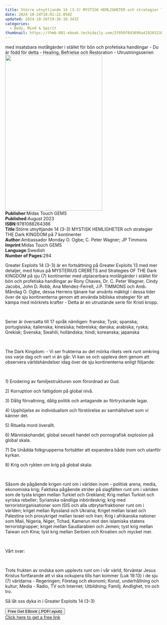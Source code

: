 ```yaml
---
title: Större utnyttjande 14 (3-3) MYSTISK HEMLIGHETER och strategier THE Dark KINGDOM på 7 kontinenter | Free Book
date: 2024-10-24T18:01:22.058Z
updated: 2024-10-26T19:36:10.343Z
categories:
  - Body, Mind & Spirit
thumbnail: https://thmb-001-ebook.techidaily.com/2f056f843696a419265238acf4fc8180ed8ea54a0193cfd73200ef101eb2a4b2.jpg
---
```

<main id="book-container">
  <div class="flex flex-col">
    <div class="book-brief flex-1 py-6 px-4 sm:p-6 md:py-10 md:px-8">
      <!-- brief-->
      <div class="book-brief-main">
        med insatsbara motåtgärder i stället för bön och profetiska handlingar -
        Du är född för detta - Healing, Befrielse och Restoration -
        Utrustningsserien
      </div>
    </div>
    <div
      class="book-meta-info flex-1 grid gap-4 col-start-1 col-end-3 row-start-1 sm:mb-6 sm:grid-cols-4 lg:gap-6 lg:col-start-2 lg:row-end-6 lg:row-span-6 lg:mb-0"
    >
      <div
        class="book-meta-info-left place-content-center mt-4 p-4 text-sm leading-6 col-start-2 col-span-2 dark:text-slate-400"
      >
        <img
          class="w-full h-500 object-cover rounded-lg sm:h-255 sm:col-span-2 lg:col-span-full"
          src="https://img-001-ebook.techidaily.com/a7d85fc0b4466ffbae34f99127bf6b98b22a00bf82f898c6067e4b1fe3f2d6a3.jpg"
          alt=""
          width="312"
          height="500"
        />
      </div>
      <div
        class="book-meta-info-right mt-2 col-start-1 row-start-2 col-span-3 self-center"
      >
        <!-- meta data  -->
        <div class="flex flex-col px-4 md:px-8">
          <div class="flex-1">
            <strong>Publisher</strong>:<span class="px-2"
              >Midas Touch GEMS</span
            >
          </div>
          <div class="flex-1">
            <strong>Published</strong>:<span class="px-2">August 2023</span>
          </div>
          <div class="flex-1">
            <strong>ISBN</strong>:<span class="px-2">9781088264386</span>
          </div>
          <div class="flex-1">
            <strong>Title</strong>:<span class="px-2"
              >Större utnyttjande 14 (3-3) MYSTISK HEMLIGHETER och strategier
              THE Dark KINGDOM på 7 kontinenter</span
            >
          </div>
          <div class="flex-1">
            <strong>Author</strong>:<span class="px-2"
              >Ambassador Monday O. Ogbe; C. Peter Wagner; JP Timmons</span
            >
          </div>
          <div class="flex-1">
            <strong>Imprint</strong>:<span class="px-2">Midas Touch GEMS</span>
          </div>
          <div class="flex-1">
            <strong>Language</strong>:<span class="px-2">Swedish</span>
          </div>
          <div class="flex-1">
            <strong>Number of Pages</strong>:<span class="px-2">294</span>
          </div>
        </div>
      </div>
    </div>
    <div class="book-description flex-1 py-6 px-4 sm:p-6 md:py-10 md:px-8">
      <div class="book-description-main">
        <div accordion-content="" id="description">
          <p>
            Greater Exploits 14 (3-3) är en fortsättning på Greater Exploits 13
            med mer detaljer, med fokus på MYSTERIUS CRERETS and Strategies OF
            THE Dark KINGDOM på sju (7) kontinenter med utplacerbara motåtgärder
            i stället för bön och profetiska handlingar av Rony Chaves, Dr. C.
            Peter Wagner, Cindy Jacobs, John D. Robb, Ana Mendez-Ferrell, J.P.
            TIMMONS och Amb. Måndag O. Ogbe, dessa Herrens tjänare har använts
            mäktigt i dessa tider över de sju kontinenterna genom att använda
            bibliska strategier för att kämpa med mörkrets krafter - Detta är en
            utrustande serie för Kristi kropp.
          </p>
          <p><br /></p>
          <p>
            Serier är översatta till 17 språk nämligen: franska; Tysk; spanska;
            portugisiska; italienska; kinesiska; hebreiska; danska; arabiska;
            ryska; Grekisk; Svenska; Swahili; holländska; hindi; koreanska;
            japanska
          </p>
          <p><br /></p>
          <p>
            The Dark Kingdom: - Vi ser frukterna av det mörka rikets verk runt
            omkring oss varje dag och vart vi än går. Vi kan se och uppleva dem
            genom att observera världshändelser idag över de sju kontinenterna
            enligt följande:
          </p>
          <p><br /></p>
          <p>1) Erodering av familjestrukturen som förordnad av Gud.</p>
          <p>2) Korruption och fattigdom på global nivå.</p>
          <p>
            3) Dålig förvaltning, dålig politik och antagande av förtryckande
            lagar.
          </p>
          <p>
            4) Upphöjelse av individualism och förstörelse av samhällslivet som
            vi känner det.
          </p>
          <p>5) Rituella mord överallt.</p>
          <p>
            6) Människohandel, global sexuell handel och pornografisk explosion
            på global skala.
          </p>
          <p>
            7) De Unådda folkgrupperna fortsätter att expandera både inom och
            utanför kyrkan.
          </p>
          <p>8) Krig och rykten om krig på global skala:</p>
          <p><br /></p>
          <p>
            Såsom de pågående krigen runt om i världen inom - politisk arena,
            media, ekonomiska krig; Faktiska pågående strider på slagfälten runt
            om i världen som de tysta krigen mellan Turkiet och Grekland; Krig
            mellan Turkiet och syriska rebeller; Syrianska oändliga
            inbördeskrig; krig med terroristorganisationer som ISIS och alla
            utbrytarfraktioner runt om i världen; kriget mellan Ryssland och
            Ukraina; Kriget mellan Israel och Palestina och proxykriget mellan
            Israel och Iran; Krig i afrikanska nationer som Mali, Nigeria,
            Niger, Tchad, Kamerun mot den islamiska statens terroristgrupper;
            kriget mellan Saudiarabien och Jemen; tyst krig mellan Taiwan och
            Kina; tyst krig mellan Serbien och Kroatien och mycket mer.
          </p>
          <p><br /></p>
          <p>Vårt svar:</p>
          <p><br /></p>
          <p>
            Trots frukten av ondska som upplevts runt om i vår värld, förväntar
            Jesus Kristus fortfarande att vi ska ockupera tills han kommer (Luk
            19:13) i de sju (7) världarna - Regeringen; Företag och ekonomi;
            Konst, underhållning och kultur; Media - Radio, TV och Internet;
            Utbildning; Familj; Andlighet, tro och tro.
          </p>
          <p>Så låt oss dyka in i Greater Exploits 14 (3-3)</p>
        </div>
        <div class="accordion-fader"></div>
      </div>
    </div>
    <div class="book-excerpts flex-1 py-6 px-4 sm:p-6 md:py-10 md:px-8"></div>
    <div
      class="book-about-author flex-1 py-6 px-4 sm:p-6 md:py-10 md:px-8"
    ></div>
    <div class="book-free-get flex-1 py-6 px-4 sm:p-6 md:py-10 md:px-8">
      <button
        id="btn-free-get"
        class="bg-blue-500 hover:bg-blue-700 text-white font-bold py-2 px-4 rounded"
      >
        Free Get EBook (.PDF/.epub)
      </button>
      <div id="countdown-display" class="px-2 text-lg mt-2"></div>
      <a
        id="free-link"
        class="hidden bg-blue-500 hover:bg-blue-700 text-white font-bold py-2 px-4 rounded"
        href="https://www.ebooks.com/en-us/book/211031161/st-rre-utnyttjande-14-3-3-mystisk-hemligheter-och-strategier-the-dark-kingdom-p-7-kontinenter/ambassador-monday-o-ogbe/"
        target="_blank"
        >Click here to get a free link</a
      >
    </div>
    <script>
      let countdownTime = 0;
      let countdownInterval = null;
      document
        .getElementById('btn-free-get')
        .addEventListener('click', startCountdown);
      function startCountdown() {
        countdownTime = new Date().getTime() + 60000 * 3;
        countdownInterval = setInterval(updateCountdown, 1000);
        document.getElementById('btn-free-get').disabled = true;
        document
          .getElementById('btn-free-get')
          .classList.add('bg-gray-500', 'cursor-not-allowed');
      }
      function updateCountdown() {
        let currentTime = new Date().getTime();
        let timeLeft = countdownTime - currentTime;
        let secondsLeft = Math.floor(timeLeft / 1000);
        document.getElementById('countdown-display').innerHTML =
          `Remaining time: ${secondsLeft} seconds.`;
        if (secondsLeft <= 0) {
          clearInterval(countdownInterval);
          document.getElementById('btn-free-get').classList.add('hidden');
          document.getElementById('free-link').classList.remove('hidden');
          document.getElementById('countdown-display').innerHTML = '';
        }
      }
    </script>
  </div>
</main>

<ins class="adsbygoogle"
      style="display:block"
      data-ad-client="ca-pub-7571918770474297"
      data-ad-slot="8358498916"
      data-ad-format="auto"
      data-full-width-responsive="true"></ins>
    